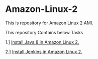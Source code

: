 # Amazon-Linux-2
This is repository for Amazon Linux 2 AMI.

This repository Contains below Tasks

1.] [Install Java 8 in Amazon Linux 2.](https://github.com/yash-sonani/Amazon-Linux-2/blob/master/Install_Java_8.md)

2.] [Install Jenkins in Amazon Linux 2.](https://github.com/yash-sonani/Amazon-Linux-2/blob/master/Install_Jenkins.md)
